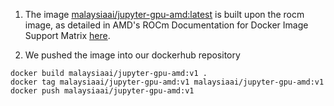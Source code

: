 
1. The image [malaysiaai/jupyter-gpu-amd:latest](https://hub.docker.com/repository/docker/malaysiaai/jupyter-gpu-amd/general) is built upon the rocm image, as detailed in AMD's ROCm Documentation for Docker Image Support Matrix [here](https://rocm.docs.amd.com/projects/install-on-linux/en/latest/reference/docker-image-support-matrix.html).

2. We pushed the image into our dockerhub repository
```
docker build malaysiaai/jupyter-gpu-amd:v1 .
docker tag malaysiaai/jupyter-gpu-amd:v1 malaysiaai/jupyter-gpu-amd:v1
docker push malaysiaai/jupyter-gpu-amd:v1
```
